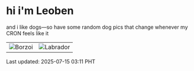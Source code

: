 # hi i'm Leoben

and i like dogs—so have some random dog pics that change whenever my CRON feels like it

|  |  |
|--------|----------|
| ![Borzoi](https://random-dog-vercel.vercel.app/api/random-borzoi?v=1752520291) | ![Labrador](https://random-dog-vercel.vercel.app/api/random-labrador?v=1752520291) |

Last updated: 2025-07-15 03:11 PHT

